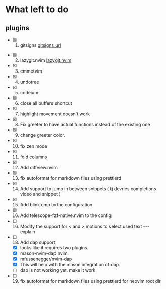 # What left to do

## plugins


- [x] 1. gitsigns [gitsigns url](https://github.com/lewis6991/gitsigns.nvim) 
* [x] 2. lazygit.nvim [lazygit.nvim](https://github.com/kdheepak/lazygit.nvim)
* [x] 3. emmetvim
* [x] 4. undotree
* [x] 5. codeium
* [x] 6. close all buffers shortcut
* [x] 7. highlight movement doesn't work
* [x] 8. Fix greeter to have actual functions instead of the existing one
* [x] 9. change greeter color.
* [x] 10. fix zen mode
* [x] 11. fold columns <!--look through astro extension--->
* [x] 12. Add diffview.nvim 
* [x] 13. fix autoformat for markdown files using prettierd
* [x] 14. Add support to jump in between snippets ( tj devries completions video and snippet )
* [x] 15. Add blink.cmp to the configuration
* [x] 16. Add telescope-fzf-native.nvim to the config
* [ ] 16. Modify the support for < and > motions to select used text --- explain
* [ ] 18. Add dap support
    *  [x] looks like it requires two plugins. 
    * [x] mason-nvim-dap.nvim
    * [x] mfussenegger/nvim-dap
    * [x] This will help with the mason integration of dap.
    * [ ] dap is not working yet. make it work
* [ ] 19. fix autoformat for markdown files using prettierd for neovim root dir
